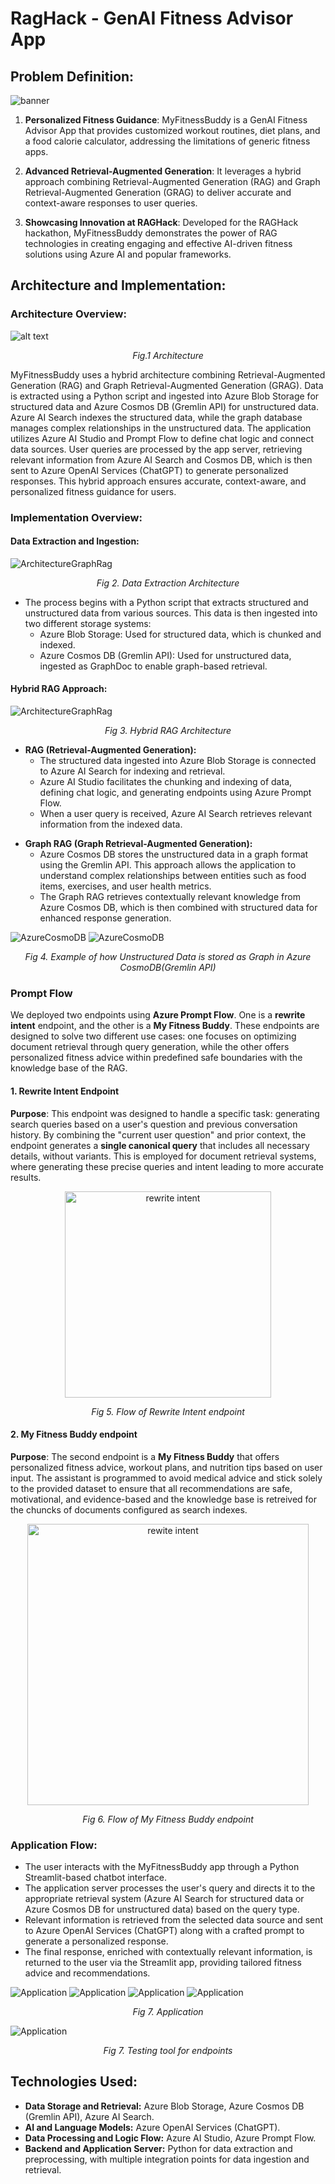 # RagHack - GenAI Fitness Advisor App

## Problem Definition:
![banner](https://static01.nyt.com/images/2024/02/27/well/23Well-fitness-data/23Well-fitness-data-superJumbo.jpg)

1. **Personalized Fitness Guidance**: MyFitnessBuddy is a GenAI Fitness Advisor App that provides customized workout routines, diet plans, and a food calorie calculator, addressing the limitations of generic fitness apps.

2. **Advanced Retrieval-Augmented Generation**: It leverages a hybrid approach combining Retrieval-Augmented Generation (RAG) and Graph Retrieval-Augmented Generation (GRAG) to deliver accurate and context-aware responses to user queries.

3. **Showcasing Innovation at RAGHack**: Developed for the RAGHack hackathon, MyFitnessBuddy demonstrates the power of RAG technologies in creating engaging and effective AI-driven fitness solutions using Azure AI and popular frameworks.

## Architecture and Implementation:

### Architecture Overview:
![alt text](images/Architecture.png)
<p style="text-align:center;"><i>Fig.1 Architecture</i></p>

MyFitnessBuddy uses a hybrid architecture combining Retrieval-Augmented Generation (RAG) and Graph Retrieval-Augmented Generation (GRAG). Data is extracted using a Python script and ingested into Azure Blob Storage for structured data and Azure Cosmos DB (Gremlin API) for unstructured data. Azure AI Search indexes the structured data, while the graph database manages complex relationships in the unstructured data.
The application utilizes Azure AI Studio and Prompt Flow to define chat logic and connect data sources. User queries are processed by the app server, retrieving relevant information from Azure AI Search and Cosmos DB, which is then sent to Azure OpenAI Services (ChatGPT) to generate personalized responses.
This hybrid approach ensures accurate, context-aware, and personalized fitness guidance for users.

### Implementation Overview:

#### Data Extraction and Ingestion:
![ArchitectureGraphRag](images/ArchitectureExtraction.png)
<p style="text-align:center;"><i>Fig 2. Data Extraction Architecture</i></p>

<ul>
<li>The process begins with a Python script that extracts structured and unstructured data from various sources. This data is then ingested into two different storage systems:
<ul><li>Azure Blob Storage: Used for structured data, which is chunked and indexed.</li>
<li>Azure Cosmos DB (Gremlin API): Used for unstructured data, ingested as GraphDoc to enable graph-based retrieval.</li></ul>
</li>
</ul>

#### Hybrid RAG Approach:
![ArchitectureGraphRag](images/ArchitectureRag.png)
<p style="text-align:center;"><i>Fig 3. Hybrid RAG Architecture</i></p>

<ul> <li><b>RAG (Retrieval-Augmented Generation):</b>
<ul> <li>The structured data ingested into Azure Blob Storage is connected to Azure AI Search for indexing and retrieval.</li>
<li>Azure AI Studio facilitates the chunking and indexing of data, defining chat logic, and generating endpoints using Azure Prompt Flow.</li>
<li>When a user query is received, Azure AI Search retrieves relevant information from the indexed data.</li>
</ul>
</li>
</ul>

<ul><li><b>Graph RAG (Graph Retrieval-Augmented Generation):</b>
<ul><li>Azure Cosmos DB stores the unstructured data in a graph format using the Gremlin API. This approach allows the application to understand complex relationships between entities such as food items, exercises, and user health metrics.</li>
<li>The Graph RAG retrieves contextually relevant knowledge from Azure Cosmos DB, which is then combined with structured data for enhanced response generation.</li></ul>
</li></ul>

![AzureCosmoDB](images/graph1.png)
![AzureCosmoDB](images/graph2.png)
<p style="text-align:center;"><i>Fig 4. Example of how Unstructured Data is stored as Graph in Azure CosmoDB(Gremlin API)</i></p>


### Prompt Flow
We deployed two endpoints using **Azure Prompt Flow**. One is a **rewrite intent** endpoint, and the other is a **My Fitness Buddy**. These endpoints are designed to solve two different use cases: one focuses on optimizing document retrieval through query generation, while the other offers personalized fitness advice within predefined safe boundaries with the knowledge base of the RAG.

#### 1. Rewrite Intent Endpoint
**Purpose**: This endpoint was designed to handle a specific task: generating search queries based on a user's question and previous conversation history. By combining the "current user question" and prior context, the endpoint generates a **single canonical query** that includes all necessary details, without variants. This is employed for document retrieval systems, where generating these precise queries and intent leading to more accurate results.

<div style="text-align:center;">
    <img src="./images/rewiteintent.png" alt="rewrite intent" width="330"/>
    <p><i>Fig 5. Flow of Rewrite Intent endpoint</i></p>
</div>



#### 2. My Fitness Buddy endpoint
**Purpose**: The second endpoint is a **My Fitness Buddy** that offers personalized fitness advice, workout plans, and nutrition tips based on user input. The assistant is programmed to avoid medical advice and stick solely to the provided dataset to ensure that all recommendations are safe, motivational, and evidence-based and the knowledge base is retreived for the chuncks of documents configured as search indexes.

<div style="text-align:center;">
    <img src="./images/myfitnessbudy.png" alt="rewite intent" width="450"/>
    <p style="text-align:center;"><i>Fig 6. Flow of My Fitness Buddy endpoint </i></p>
</div>

### Application Flow:
- The user interacts with the MyFitnessBuddy app through a Python Streamlit-based chatbot interface.
- The application server processes the user's query and directs it to the appropriate retrieval system (Azure AI Search for structured data or Azure Cosmos DB for unstructured data) based on the query type.
- Relevant information is retrieved from the selected data source and sent to Azure OpenAI Services (ChatGPT) along with a crafted prompt to generate a personalized response.
- The final response, enriched with contextually relevant information, is returned to the user via the Streamlit app, providing tailored fitness advice and recommendations.


![Application](images/app0.png)
![Application](images/app.png)
![Application](images/app1.png)
![Application](images/app2.png)
<p style="text-align:center;"><i>Fig 7. Application</i></p>

![Application](images/testingTool.png)
<p style="text-align:center;"><i>Fig 7. Testing tool for endpoints</i></p>

## Technologies Used:
- **Data Storage and Retrieval:** Azure Blob Storage, Azure Cosmos DB (Gremlin API), Azure AI Search.
- **AI and Language Models:** Azure OpenAI Services (ChatGPT).
- **Data Processing and Logic Flow:** Azure AI Studio, Azure Prompt Flow.
- **Backend and Application Server:** Python for data extraction and preprocessing, with multiple integration points for data ingestion and retrieval.

